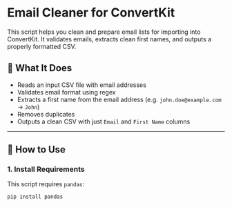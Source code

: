 # Email Cleaner for ConvertKit

This script helps you clean and prepare email lists for importing into ConvertKit. It validates emails, extracts clean first names, and outputs a properly formatted CSV.

## 🐍 What It Does

- Reads an input CSV file with email addresses
- Validates email format using regex
- Extracts a first name from the email address (e.g. `john.doe@example.com` → `John`)
- Removes duplicates
- Outputs a clean CSV with just `Email` and `First Name` columns

---

## 💾 How to Use

### 1. Install Requirements

This script requires `pandas`:

```bash
pip install pandas
